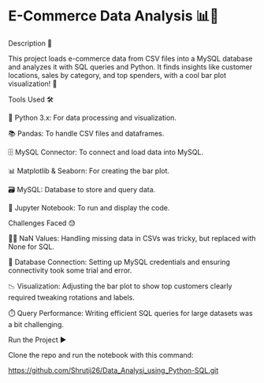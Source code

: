 # E-Commerce Data Analysis 📊🛒

Description 📝

This project loads e-commerce data from CSV files into a MySQL database and analyzes it with SQL queries and Python. It finds insights like customer locations, sales by category, and top spenders, with a cool bar plot visualization! 🚀

Tools Used 🛠️


🐍 Python 3.x: For data processing and visualization.

📚 Pandas: To handle CSV files and dataframes.

🗄️ MySQL Connector: To connect and load data into MySQL.

📊 Matplotlib & Seaborn: For creating the bar plot.

🗃️ MySQL: Database to store and query data.

📓 Jupyter Notebook: To run and display the code.


Challenges Faced 😓


🕵️‍♂️ NaN Values: Handling missing data in CSVs was tricky, but replaced with None for SQL.

🔗 Database Connection: Setting up MySQL credentials and ensuring connectivity took some trial and error.

📉 Visualization: Adjusting the bar plot to show top customers clearly required tweaking rotations and labels.

⏱️ Query Performance: Writing efficient SQL queries for large datasets was a bit challenging.


Run the Project ▶️

Clone the repo and run the notebook with this command:

https://github.com/Shrutij26/Data_Analysi_using_Python-SQL.git
